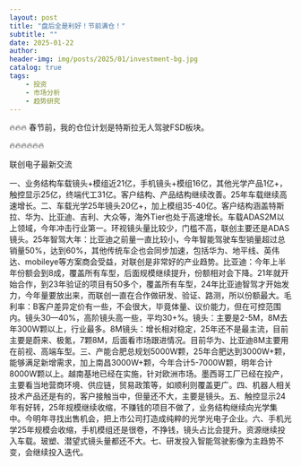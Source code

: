 ```yaml
---
layout: post
title: "盘后全是利好！节前满仓！"
subtitle: ""
date: 2025-01-22
author: 
header-img: img/posts/2025/01/investment-bg.jpg
catalog: true
tags:
    - 投资
    - 市场分析
    - 趋势研究
---
```


🔥🔥🔥
春节前，我的仓位计划是特斯拉无人驾驶FSD板块。

🔥🔥🔥🔥🔥🔥

联创电子最新交流

一、业务结构车载镜头+模组近21亿，手机镜头+模组16亿，其他光学产品1亿+，触控显示25亿，终端代工31亿。客户结构、产品结构继续改善。25年车载继续高速增长。二、车载光学25年镜头20亿+，加上模组35-40亿。客户结构涵盖特斯拉、华为、比亚迪、吉利、大众等，海外Ti­er也处于高速增长。车载AD­AS2M以上领域，今年冲击行业第一。环视镜头量比较少，门槛不高，联创主要还是AD­AS镜头。25年智驾大年：比亚迪之前量一直比较小，今年智能驾驶车型销量超过总销量50%，达到60%，其他传统车企也会同步加速，包括华为、地平线、英伟达、mo­b­i­l­e­ye等方案商会受益，对联创是非常好的产业趋势。比亚迪：今年上半年份额会到8成，覆盖所有车型，后面规模继续提升，份额相对会下降。21年就开始合作，到23年验证的项目有50多个，覆盖所有车型，24年比亚迪智驾才开始发力，今年量要放出来，而联创一直在合作做研发、验证、路测，所以份额最大。毛利率：B客户差异定价有一些，不会很大，毕竟体量、议价能力，但在可控范围内。镜头30—40%，高阶镜头高一些，平均30+%。镜头：主要是2-5M，8M去年300W颗以上，行业最多。8M镜头：增长相对稳定，25年还不是最主流，目前主要是蔚来、极氪，7颗8M，后面看市场跟进情况。目前华为、比亚迪8M主要用在前视、高端车型。三、产能合肥总规划5000W颗，25年合肥达到3000W+颗，能够满足新增需求，加上南昌3000W+颗，今年合计5-7000W颗，明年合计8000W颗以上。越南基地已经在实施，针对欧洲市场。墨西哥工厂已经在投产，主要看当地营商环境、供应链，贸易政策等，如顺利则覆盖更广。四、机器人相关技术产品还是有的，客户接触当中，但量还不大，主要是镜头。五、触控显示24年有好转，25年规模继续收缩，不赚钱的项目不做了，业务结构继续向光学集中。今明年寻找出售机会，把上市公司打造成纯粹的光学光电子企业。六、手机光学25年规模会收缩，手机模组还是很卷，不挣钱，镜头占比会提升。资源继续投入车载。玻塑、潜望式镜头量都还不大。七、研发投入智能驾驶影像为主趋势不变，会继续投入迭代。